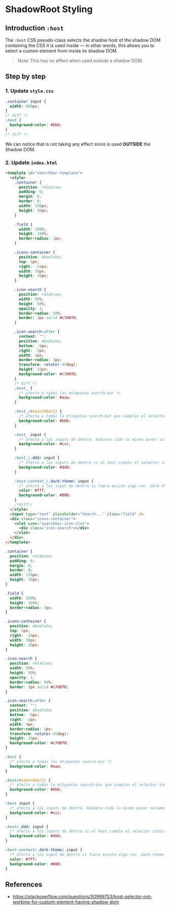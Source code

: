 # ShadowRoot Styling

## Introduction `:host`

The `:host` CSS pseudo-class selects the shadow host of the shadow DOM containing the CSS it is used inside — in other words, this allows you to select a custom element from inside its shadow DOM.

> Note: This has no effect when used outside a shadow DOM.

## Step by step

### 1. Update `style.css`

```css
.container input {
  width: 800px;
}
/* diff */
:host {
  background-color: #bbb;
}
/* diff */
```

We can notice that is not taking any effect since is used **OUTSIDE** the Shadow DOM.

### 2. Update `index.html`

```html
<template id="searchbar-template">
  <style>
    .container {
      position: relative;
      padding: 0;
      margin: 0;
      border: 0;
      width: 150px;
      height: 30px;
    }

    .field {
      width: 100%;
      height: 100%;
      border-radius: 3px;
    }

    .icons-container {
      position: absolute;
      top: 5px;
      right: -10px;
      width: 30px;
      height: 30px;
    }

    .icon-search {
      position: relative;
      width: 50%;
      height: 50%;
      opacity: 1;
      border-radius: 50%;
      border: 3px solid #c7d0f8;
    }

    .icon-search:after {
      content: "";
      position: absolute;
      bottom: -9px;
      right: -2px;
      width: 4px;
      border-radius: 3px;
      transform: rotate(-45deg);
      height: 10px;
      background-color: #c7d0f8;
    }
    /* diff */
    :host_ {
      /* afecta a todas las etiquetas search-bar */
      background-color: #aaa;
    }

    :host_(#searchbar2) {
      /* afecta a todas la etiquetas search-bar que cumplan el selector indicado entre paréntesis */
      background-color: #bbb;
    }

    :host_ input {
      /* afecta a los inputs de dentro. Hubiera sido lo mismo poner solamente input sin :host */
      background-color: #ccc;
    }

    :host_(.ddd) input {
      /* afecta a los inputs de dentro si el host cumple el selector indicado */
      background-color: #ddd;
    }

    :host-context_(.dark-theme) input {
      /* afecta a los input de dentro si fuera existe algo con .dark-theme */
      color: #fff;
      background-color: #000;
    }
    /*diff*/
  </style>
  <input type="text" placeholder="Search..." class="field" />
  <div class="icons-container">
    <slot name="searchbar-icon-slot">
      <div class="icon-search"></div>
    </slot>
  </div>
</template>
```

```css
.container {
  position: relative;
  padding: 0;
  margin: 0;
  border: 0;
  width: 150px;
  height: 30px;
}

.field {
  width: 100%;
  height: 100%;
  border-radius: 3px;
}

.icons-container {
  position: absolute;
  top: 5px;
  right: -10px;
  width: 30px;
  height: 30px;
}

.icon-search {
  position: relative;
  width: 50%;
  height: 50%;
  opacity: 1;
  border-radius: 50%;
  border: 3px solid #c7d0f8;
}

.icon-search:after {
  content: "";
  position: absolute;
  bottom: -9px;
  right: -2px;
  width: 4px;
  border-radius: 3px;
  transform: rotate(-45deg);
  height: 10px;
  background-color: #c7d0f8;
}

:host {
  /* afecta a todas las etiquetas search-bar */
  background-color: #aaa;
}

:host(#searchbar2) {
  /* afecta a todas la etiquetas search-bar que cumplan el selector indicado entre paréntesis */
  background-color: #bbb;
}

:host input {
  /* afecta a los inputs de dentro. Hubiera sido lo mismo poner solamente input sin :host */
  background-color: #ccc;
}

:host(.ddd) input {
  /* afecta a los inputs de dentro si el host cumple el selector indicado */
  background-color: #ddd;
}

:host-context(.dark-theme) input {
  /* afecta a los input de dentro si fuera existe algo con .dark-theme */
  color: #fff;
  background-color: #000;
}
```

## References

- https://stackoverflow.com/questions/50999753/host-selector-not-working-for-custom-element-having-shadow-dom